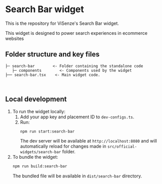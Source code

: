 # Search Bar widget
This is the repository for ViSenze's Search Bar widget. 

This widget is designed to power search experiences in ecommerce websites

## Folder structure and key files

```
├─ search-bar        <- Folder containing the standalone code 
   ├─ components        <- Components used by the widget
├── search-bar.tsx    <- Main widget code.
 
   
```

## Local development

1. To run the widget locally:
   1. Add your app key and placement ID to `dev-configs.ts`.
   2. Run:
      ```sh
      npm run start:search-bar
      ```
      The dev server will be available at `http://localhost:8080` and will automatically reload for changes made in `src/official-widgets/search-bar` folder.
2. To bundle the widget:
   ```sh
   npm run build:search-bar
   ```
   The bundled file will be available in `dist/search-bar` directory. 
